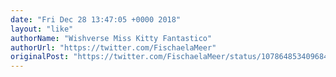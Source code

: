 ```yaml
---
date: "Fri Dec 28 13:47:05 +0000 2018"
layout: "like"
authorName: "Wishverse Miss Kitty Fantastico"
authorUrl: "https://twitter.com/FischaelaMeer"
originalPost: "https://twitter.com/FischaelaMeer/status/1078648534096842752"
---
```

